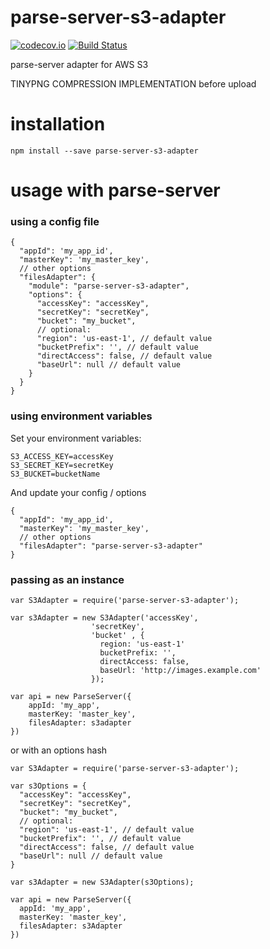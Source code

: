 # parse-server-s3-adapter
[![codecov.io](https://codecov.io/github/parse-server-modules/parse-server-s3-adapter/coverage.svg?branch=master)](https://codecov.io/github/parse-server-modules/parse-server-s3-adapter?branch=master)
[![Build Status](https://travis-ci.org/parse-server-modules/parse-server-s3-adapter.svg?branch=master)](https://travis-ci.org/parse-server-modules/parse-server-s3-adapter)

parse-server adapter for AWS S3

TINYPNG COMPRESSION IMPLEMENTATION before upload

# installation

`npm install --save parse-server-s3-adapter`

# usage with parse-server

### using a config file

```
{
  "appId": 'my_app_id',
  "masterKey": 'my_master_key',
  // other options
  "filesAdapter": {
    "module": "parse-server-s3-adapter",
    "options": {
      "accessKey": "accessKey",
      "secretKey": "secretKey",
      "bucket": "my_bucket",
      // optional:
      "region": 'us-east-1', // default value
      "bucketPrefix": '', // default value
      "directAccess": false, // default value
      "baseUrl": null // default value
    }
  }
}
```

### using environment variables

Set your environment variables:

```
S3_ACCESS_KEY=accessKey
S3_SECRET_KEY=secretKey
S3_BUCKET=bucketName
```

And update your config / options

```
{
  "appId": 'my_app_id',
  "masterKey": 'my_master_key',
  // other options
  "filesAdapter": "parse-server-s3-adapter"
}
```


### passing as an instance

```
var S3Adapter = require('parse-server-s3-adapter');

var s3Adapter = new S3Adapter('accessKey',
                  'secretKey',
                  'bucket' , {
                    region: 'us-east-1'
                    bucketPrefix: '',
                    directAccess: false,
                    baseUrl: 'http://images.example.com'
                  });

var api = new ParseServer({
	appId: 'my_app',
	masterKey: 'master_key',
	filesAdapter: s3adapter
})
```

or with an options hash

```
var S3Adapter = require('parse-server-s3-adapter');

var s3Options = {
  "accessKey": "accessKey",
  "secretKey": "secretKey",
  "bucket": "my_bucket",
  // optional:
  "region": 'us-east-1', // default value
  "bucketPrefix": '', // default value
  "directAccess": false, // default value
  "baseUrl": null // default value
}

var s3Adapter = new S3Adapter(s3Options);

var api = new ParseServer({
  appId: 'my_app',
  masterKey: 'master_key',
  filesAdapter: s3Adapter
})
```
